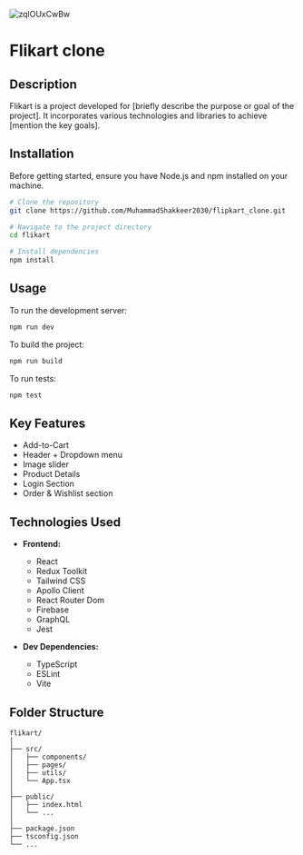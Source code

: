 ![zqlOUxCwBw](https://github.com/MuhammadShakkeer2030/flipkart_clone/assets/121001685/567ea6af-fb9f-475a-bc5b-482bc8aef3e4)


# Flikart clone

## Description

Flikart is a project developed for [briefly describe the purpose or goal of the project]. It incorporates various technologies and libraries to achieve [mention the key goals].

## Installation

Before getting started, ensure you have Node.js and npm installed on your machine.

```bash
# Clone the repository
git clone https://github.com/MuhammadShakkeer2030/flipkart_clone.git

# Navigate to the project directory
cd flikart

# Install dependencies
npm install
```

## Usage

To run the development server:

```bash
npm run dev
```

To build the project:

```bash
npm run build
```

To run tests:

```bash
npm test
```

## Key Features

  - Add-to-Cart
  - Header + Dropdown menu
  - Image slider
  - Product Details
  - Login Section
  - Order & Wishlist section


## Technologies Used

- **Frontend:**
  - React
  - Redux Toolkit
  - Tailwind CSS
  - Apollo Client
  - React Router Dom
  - Firebase
  - GraphQL
  - Jest

- **Dev Dependencies:**
  - TypeScript
  - ESLint
  - Vite

## Folder Structure

```plaintext
flikart/
│
├── src/
│   ├── components/
│   ├── pages/
│   ├── utils/
│   └── App.tsx
│
├── public/
│   ├── index.html
│   └── ...
│
├── package.json
├── tsconfig.json
└── ...
```

